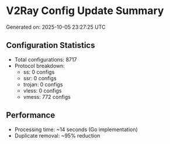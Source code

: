 # V2Ray Config Update Summary
Generated on: 2025-10-05 23:27:25 UTC

## Configuration Statistics
- Total configurations: 8717
- Protocol breakdown:
  - ss: 0 configs
  - ssr: 0 configs
  - trojan: 0 configs
  - vless: 0 configs
  - vmess: 772 configs

## Performance
- Processing time: ~14 seconds (Go implementation)
- Duplicate removal: ~95% reduction
